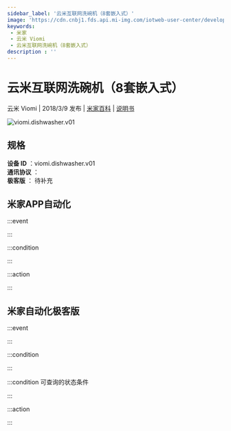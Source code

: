```yaml
---
sidebar_label: '云米互联网洗碗机（8套嵌入式）'
image: 'https://cdn.cnbj1.fds.api.mi-img.com/iotweb-user-center/developer_1679069106056arLljPsa.png?GalaxyAccessKeyId=AKVGLQWBOVIRQ3XLEW&Expires=9223372036854775807&Signature=BiI9BMHHlLKF2imX5/MySamRzeQ='
keywords: 
 - 米家
 - 云米 Viomi
 - 云米互联网洗碗机（8套嵌入式）
description : ''
---
```

# 云米互联网洗碗机（8套嵌入式）

云米 Viomi | 2018/3/9 发布 | [米家百科](https://home.mi.com/webapp/content/baike/product/index.html?model=viomi.dishwasher.v01) | [说明书](https://home.mi.com/views/introduction.html?model=viomi.dishwasher.v01&region=cn)

![viomi.dishwasher.v01](https://cdn.cnbj1.fds.api.mi-img.com/iotweb-user-center/developer_1679069106056arLljPsa.png?GalaxyAccessKeyId=AKVGLQWBOVIRQ3XLEW&Expires=9223372036854775807&Signature=BiI9BMHHlLKF2imX5/MySamRzeQ=)

## 规格  
> 
**设备 ID** ：viomi.dishwasher.v01  
**通讯协议** ：  
**极客版**  ： 待补充 


## 米家APP自动化  

:::event  

:::

:::condition  

:::

:::action   

:::

## 米家自动化极客版  

:::event  

:::

:::condition  

:::

:::condition 可查询的状态条件  

:::

:::action  

:::

        
